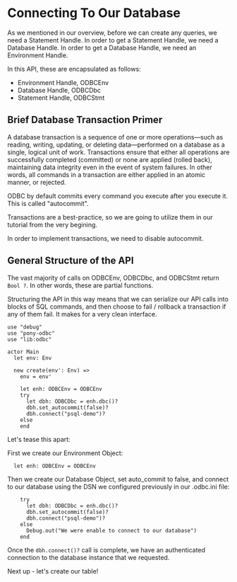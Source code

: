 # Connecting To Our Database

As we mentioned in our overview, before we can create any queries, we need a Statement Handle. In order to get a Statement Handle, we need a Database Handle. In order to get a Database Handle, we need an Environment Handle.

In this API, these are encapsulated as follows:

* Environment Handle, ODBCEnv
* Database Handle, ODBCDbc
* Statement Handle, ODBCStmt

## Brief Database Transaction Primer

A database transaction is a sequence of one or more operations—such as reading, writing, updating, or deleting data—performed on a database as a single, logical unit of work. Transactions ensure that either all operations are successfully completed (committed) or none are applied (rolled back), maintaining data integrity even in the event of system failures. In other words, all commands in a transaction are either applied in an atomic manner, or rejected.

ODBC by default commits every command you execute after you execute it.  This is called "autocommit".

Transactions are a best-practice, so we are going to utilize them in our tutorial from the very begining.

In order to implement transactions, we need to disable autocommit.

## General Structure of the API

The vast majority of calls on ODBCEnv, ODBCDbc, and ODBCStmt return `Bool ?`. In other words, these are partial functions.

Structuring the API in this way means that we can serialize our API calls into blocks of SQL commands, and then choose to fail / rollback a transaction if any of them fail. It makes for a very clean interface.

```pony
use "debug"
use "pony-odbc"
use "lib:odbc"

actor Main
  let env: Env

  new create(env': Env) =>
    env = env'

    let enh: ODBCEnv = ODBCEnv
    try
      let dbh: ODBCDbc = enh.dbc()?
      dbh.set_autocommit(false)?
      dbh.connect("psql-demo")?
    else
    end
```

Let's tease this apart:

First we create our Environment Object:

```pony
  let enh: ODBCEnv = ODBCEnv
```

Then we create our Database Object, set auto\_commit to false, and connect to our database using the DSN we configured previously in our .odbc.ini file:

```pony
    try
      let dbh: ODBCDbc = enh.dbc()?
      dbh.set_autocommit(false)?
      dbh.connect("psql-demo")?
    else
      Debug.out("We were enable to connect to our database")
    end
```

Once the `dbh.connect()?` call is complete, we have an authenticated connection to the database instance that we requested.

Next up - let's create our table!
